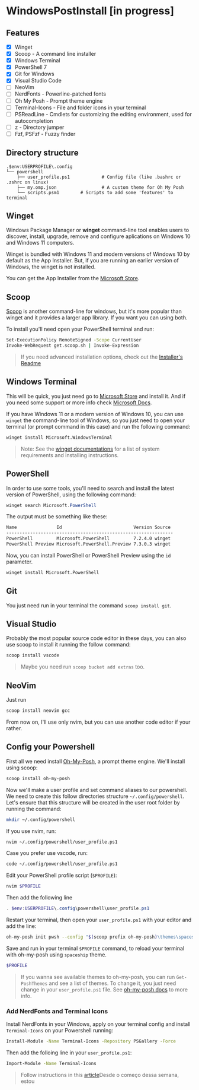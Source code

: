 # WindowsPostInstall [in progress]

## Features

- [x] Winget
- [x] Scoop - A command line installer
- [x] Windows Terminal
- [x] PowerShell 7
- [x] Git for Windows
- [x] Visual Studio Code
- [ ] NeoVim
- [ ] NerdFonts - Powerline-patched fonts
- [ ] Oh My Posh - Prompt theme engine
- [ ] Terminal-Icons - File and folder icons in your terminal
- [ ] PSReadLine - Cmdlets for customizing the editing environment, used for autocompletion
- [ ] z - Directory jumper
- [ ] Fzf, PSFzf - Fuzzy finder

## Directory structure

    .$env:USERPROFILE\.config
    └── powershell
    	├── user_profile.ps1        	# Config file (like .bashrc or .zshrc on linux)
    	├── my.omp.json                 # A custom theme for Oh My Posh
    	└── scripts.psm1		# Scripts to add some 'features' to terminal

## Winget

Windows Package Manager or **winget** command-line tool enables users to
discover, install, upgrade, remove and configure aplications on Windows 10 and
Windows 11 computers.

Winget is bundled with Windows 11 and modern versions of Windows 10 by default
as the App Installer. But, if you are running an earlier version of Windows, the
winget is not installed.

You can get the App Installer from the [Microsoft Store](https://www.microsoft.com/p/app-installer/9nblggh4nns1#activetab=pivot:overviewtab).

## Scoop

[Scoop](https://scoop.sh/) is another command-line for windows, but it's more popular than winget and it provides a larger app library. If you want you can using both.

To install you'll need open your PowerShell terminal and run:

```bash
Set-ExecutionPolicy RemoteSigned -Scope CurrentUser
Invoke-WebRequest get.scoop.sh | Invoke-Expression
```

> If you need advanced installation options, check out the [Installer's Readme](https://github.com/ScoopInstaller/Install#readme)

## Windows Terminal

This will be quick, you just need go to [Microsoft Store](https://aka.ms/terminal) and install it. And if you need some support or more info check [Microsoft Docs](https://docs.microsoft.com/en-us/windows/terminal/install).

If you have Windows 11 or a modern version of Windows 10, you can use `winget` the command-line tool of Windows, so you just need to open your terminal (or prompt command in this case) and run the following command:

```bash
winget install Microsoft.WindowsTerminal
```

> Note: See the [winget documentations](https://docs.microsoft.com/en-us/windows/package-manager/winget) for a list of system requirements and installing instructions.


## PowerShell

In order to use some tools, you'll need to search and install the latest version of PowerShell, using the following command:


```Powershell
winget search Microsoft.PowerShell
```

The output must be something like these:

```bash
Name               Id                           Version Source
---------------------------------------------------------------
PowerShell         Microsoft.PowerShell         7.2.4.0 winget
PowerShell Preview Microsoft.PowerShell.Preview 7.3.0.3 winget
```

Now, you can install PowerShell or PowerShell Preview using the `id` parameter.

```bash
winget install Microsoft.PowerShell
```

## Git

You just need run in your terminal the command `scoop install git`.

## Visual Studio

Probably the most popular source code editor in these days, you can also use scoop to install it running the follow command:

```bash
scoop install vscode
```
> Maybe you need run `scoop bucket add extras` too.

## NeoVim

Just run
```bash
scoop install neovim gcc
```

From now on, I'll use only nvim, but you can use another code editor if your rather.

## Config your Powershell

First all we need install [Oh-My-Posh](https://ohmyposh.dev), a prompt theme engine. We'll install using scoop:
```bash
scoop install oh-my-posh
```

Now we'll make a user profile and set command aliases to our powershell. We need to create this follow directories structure `~/.config/powershell`.
Let's ensure that this structure will be created in the user root folder by running the command:

```bash
mkdir ~/.config/powershell
```

If you use nvim, run:

```bash
nvim ~/.config/powershell/user_profile.ps1
```

Case you prefer use vscode, run:
```bash
code ~/.config/powershell/user_profile.ps1
```

Edit your PowerShell profile script (`$PROFILE`):
```powershell
nvim $PROFILE
```

Then add the following line
```powershell
. $env:USERPROFILE\.config\powershell\user_profile.ps1
```

Restart your terminal, then open your `user_profile.ps1` with your editor and add the line:
```bash
oh-my-posh init pwsh --config "$(scoop prefix oh-my-posh)\themes\spaceship.omp.json" | Invoke-Expression
```

Save and run in your terminal `$PROFILE` command, to reload your terminal with oh-my-posh using `spaceship` theme.
```bash
$PROFILE
```

> If you wanna see available themes to oh-my-posh, you can run `Get-PoshThemes` and see a list of themes. To change it, you just need change in your `user_profile.ps1` file. See [oh-my-posh docs](https://ohmyposh.dev/docs/installation/customize) to more info.


### Add NerdFonts and Terminal Icons
Install NerdFonts in your Windows, apply on your terminal config and install `Terminal-Icons` on your Powershell running:

```bash
Install-Module -Name Terminal-Icons -Repository PSGallery -Force
```

Then add the folloing line in your `user_profile.ps1`:
```bash
Import-Module -Name Terminal-Icons
```

> Follow instructions in this [article](https://gist.github.com/brunoalvs/)Desde o começo dessa semana, estou

